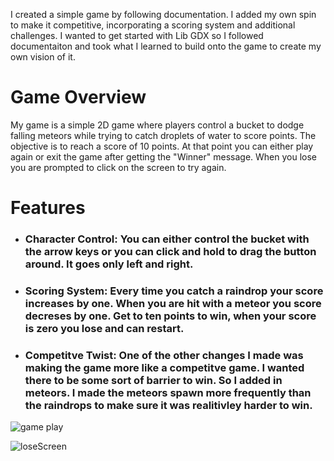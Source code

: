 I created a simple game by following documentation. I added my own spin to make it competitive, incorporating a scoring system and additional challenges. I wanted to get started with Lib GDX so I followed documentaiton
and took what I learned to build onto the game to create my own vision of it. 
# Game Overview #
My game is a simple 2D game where players control a bucket to dodge falling meteors while trying to catch droplets of water to score points.  The objective is to reach a score of 10 points.
At that point you can either play again or exit the game after getting the "Winner" message. When you lose you are prompted to click on the screen to try again.

# Features #
* ### Character Control: You can either control the bucket with the arrow keys or you can click and hold to drag the button around. It goes only left and right.
* ### Scoring System: Every time you catch a raindrop your score increases by one. When you are hit with a meteor you score decreses by one. Get to ten points to win, when your score is zero you lose and can restart.
* ### Competitve Twist: One of the other changes I made was making the game more like a competitve game. I wanted there to be some sort of barrier to win. So I added in meteors. I made the meteors spawn more frequently than the raindrops to make sure it was realitivley harder to win.

![game play](gamePlay.png)

![loseScreen](loseScreen.png)

